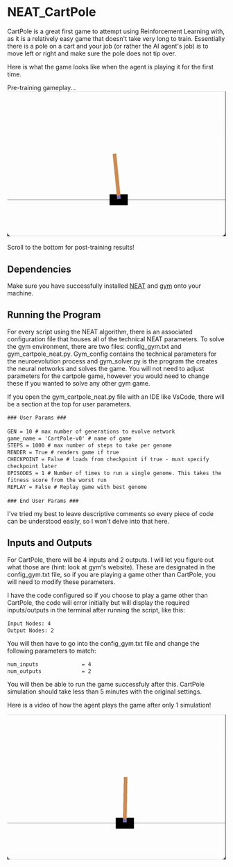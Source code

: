 # NEAT_CartPole

CartPole is a great first game to attempt using Reinforcement Learning with, as it is a relatively easy game that doesn't take very long to train. Essentially there is a pole on a cart and your job (or rather the AI agent's job) is to move left or right and make sure the pole does not tip over.

Here is what the game looks like when the agent is playing it for the first time.

Pre-training gameplay...
![](Videos/Pre_Training.gif)

Scroll to the bottom for post-training results!

## Dependencies
Make sure you have successfully installed [NEAT](https://neat-python.readthedocs.io/en/latest/installation.html) and [gym](http://gym.openai.com/docs/#installation) onto your machine.

## Running the Program
For every script using the NEAT algorithm, there is an associated configuration file that houses all of the technical NEAT parameters. To solve the gym environment, there are two files: config_gym.txt and gym_cartpole_neat.py. Gym_config contains the technical parameters for the neuroevolution process and gym_solver.py is the program the creates the neural networks and solves the game. You will not need to adjust parameters for the cartpole game, however you would need to change these if you wanted to solve any other gym game.

If you open the gym_cartpole_neat.py file with an IDE like VsCode, there will be a section at the top for user parameters.
```
### User Params ###

GEN = 10 # max number of generations to evolve network
game_name = 'CartPole-v0' # name of game
STEPS = 1000 # max number of steps to take per genome
RENDER = True # renders game if true
CHECKPOINT = False # loads from checkpoint if true - must specify checkpoint later
EPISODES = 1 # Number of times to run a single genome. This takes the fitness score from the worst run
REPLAY = False # Replay game with best genome

### End User Params ###
```

I've tried my best to leave descriptive comments so every piece of code can be understood easily, so I won't delve into that here.

## Inputs and Outputs
For CartPole, there will be 4 inputs and 2 outputs. I will let you figure out what those are (hint: look at gym's website). These are designated in the config_gym.txt file, so if you are playing a game other than CartPole, you will need to modify these parameters.

I have the code configured so if you choose to play a game other than CartPole, the code will error initially but will display the required inputs/outputs in the terminal after running the script, like this:
```
Input Nodes: 4
Output Nodes: 2
```

You will then have to go into the config_gym.txt file and change the following parameters to match:
```
num_inputs              = 4
num_outputs             = 2
```

You will then be able to run the game successfuly after this. CartPole simulation should take less than 5 minutes with the original settings.

Here is a video of how the agent plays the game after only 1 simulation!

![](Videos/Post_Training.gif)
